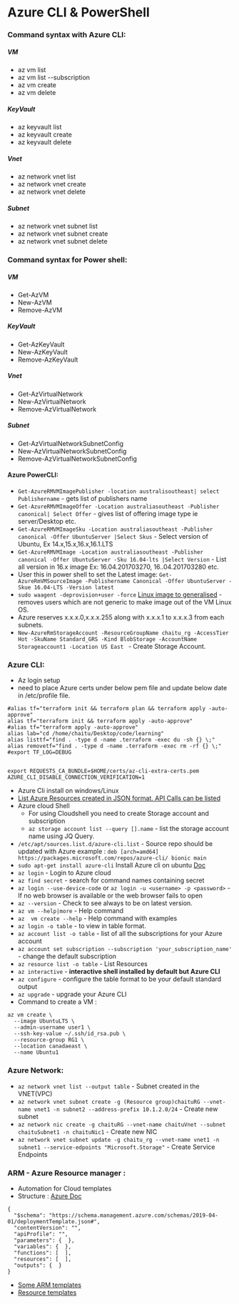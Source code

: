 # Azure CLI & PowerShell

### Command syntax with Azure CLI:
##### VM
- az vm list
- az vm list --subscription <Sub ID or Name>
- az vm create
- az vm delete
##### KeyVault
- az keyvault list
- az keyvault create
- az keyvault delete
##### Vnet
- az network vnet list
- az network vnet create
- az network vnet delete
##### Subnet
- az network vnet subnet list
- az network vnet subnet create
- az network vnet subnet delete

### Command syntax for Power shell:
##### VM
- Get-AzVM
- New-AzVM
- Remove-AzVM
##### KeyVault
- Get-AzKeyVault
- New-AzKeyVault
- Remove-AzKeyVault
##### Vnet
- Get-AzVirtualNetwork
- New-AzVirtualNetwork
- Remove-AzVirtualNetwork
##### Subnet
- Get-AzVirtualNetworkSubnetConfig
- New-AzVirtualNetworkSubnetConfig
- Remove-AzVirtualNetworkSubnetConfig




#### Azure PowerCLI:

- `Get-AzureRMVMImagePublisher -location australisoutheast| select Publishername` - gets list of publishers name
- `Get-AzureRMVMImageOffer -Location australiasoutheast -Publisher canonical| Select Offer` - gives list of offering image type ie server/Desktop etc.
- `Get-AzureRMVMImageSku -Location australiasoutheast -Publisher canonical -Offer UbuntuServer |Select Skus` - Select version of Ubuntu, Ex 14.x,15.x,16.x,16.1.LTS
- `Get-AzureRMVMImage -Location australiasoutheast -Publisher canonical -Offer UbuntuServer -Sku 16.04-lts |Select Version` - List all version in 16.x image Ex: 16.04.201703270, 16..04.201703280 etc.
- User this in power shell to set the Latest image: `Get-AzureRmVMSourceImage -Publishername Canonical -Offer UbuntuServer -Skue 16.04-LTS -Version latest`
- `sudo waagent -deprovision+user -force` [Linux image to generalised](https://docs.microsoft.com/en-us/azure/virtual-machines/linux/capture-image) - removes users which are not generic to make image out of the VM Linux OS.
- Azure reserves x.x.x.0,x.x.x.255 along with x.x.x.1 to x.x.x.3 from each subnets.
- `New-AzureRmStorageAccount -ResourceGroupName chaitu_rg -AccessTier Hot -SkuName Standard_GRS -Kind BlobStorage -AccountName Storageaccount1 -Location US East `  - Create Storage Account. 
  


### Azure CLI:

- Az login setup
- need to place Azure certs under below pem file and update below date in /etc/profile file.
```
#alias tf="terraform init && terraform plan && terraform apply -auto-approve"
alias tf="terraform init && terraform apply -auto-approve"
#alias tf="terraform apply -auto-approve"
alias lab="cd /home/chaitu/Desktop/code/learning"
alias listtf="find . -type d -name .terraform -exec du -sh {} \;"
alias removetf="find . -type d -name .terraform -exec rm -rf {} \;"
#export TF_LOG=DEBUG


export REQUESTS_CA_BUNDLE=$HOME/certs/az-cli-extra-certs.pem
AZURE_CLI_DISABLE_CONNECTION_VERIFICATION=1
```

- Azure Cli install on windows/Linux
- [List Azure Resources created in JSON format. API Calls can be listed](https://resources.azure.com/)
- Azure cloud Shell
  - For using Cloudshell you need to create Storage account and subscription
  - `az storage account list --query [].name` - list the storage account name using JQ Query.
- `/etc/apt/sources.list.d/azure-cli.list` - Source repo should be updated with Azure example : `deb [arch=amd64] https://packages.microsoft.com/repos/azure-cli/ bionic main`
- `sudo apt-get install azure-cli` Install Azure cli on ubuntu [Doc](https://docs.microsoft.com/en-us/cli/azure/install-azure-cli-linux?pivots=apt)
- `az login` - Login to Azure cloud
- `az find secret` - search for command names containing secret
- `az login --use-device-code` or `az login -u <username> -p <password>` - If no web browser is available or the web browser fails to open
- `az --version` - Check to see always to be on latest version.
- `az vm --help|more` - Help command
- `az  vm create --help` - Help command with examples
- `az login -o table` - to view in table format.
- `az account list -o table` - list of all the subscriptions for your Azure account 
- `az account set subscription --subscription 'your_subscription_name'` - change the default subscription
- `az resource list -o table` - List Resources
- `az interactive` - **interactive shell installed by default but Azure CLI**
- `az configure` - configure the table format to be your default standard output
- `az upgrade` - upgrade your Azure CLI 
- Command to create a VM :
```
az vm create \
  --image UbuntuLTS \
  --admin-username user1 \
  --ssh-key-value ~/.ssh/id_rsa.pub \
  --resource-group RG1 \
  --location canadaeast \
  --name Ubuntu1
``` 

### Azure Network:
- `az network vnet list --output table` - Subnet created in the VNET(VPC)
- `az network vnet subnet create -g (Resource group)chaituRG --vnet-name vnet1 -n subnet2 --address-prefix 10.1.2.0/24` - Create new subnet
- `az network nic create -g chaituRG --vnet-name chaituVnet --subnet chaituSubnet1 -n chaituNic1` - Create new NIC 
- `az network vnet subnet update -g chaitu_rg --vnet-name vnet1 -n subnet1 --service-edpoints "Microsoft.Storage"` - Create Service Endpoints

### ARM - Azure Resource manager : 
- Automation for Cloud templates
- Structure : [Azure Doc](https://docs.microsoft.com/en-us/azure/azure-resource-manager/templates/syntax)
```
{
  "$schema": "https://schema.management.azure.com/schemas/2019-04-01/deploymentTemplate.json#",
  "contentVersion": "",
  "apiProfile": "",
  "parameters": {  },
  "variables": {  },
  "functions": [  ],
  "resources": [  ],
  "outputs": {  }
}
``` 
- [Some ARM templates](https://github.com/Azure/azure-quickstart-templates)
- [Resource templates](https://azure.microsoft.com/en-in/resources/templates/)

